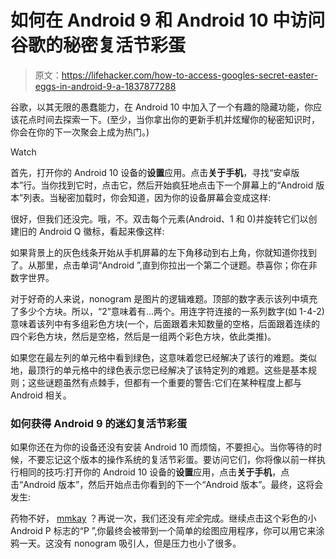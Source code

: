 # 如何在 Android 9 和 Android 10 中访问谷歌的秘密复活节彩蛋

> 原文：<https://lifehacker.com/how-to-access-googles-secret-easter-eggs-in-android-9-a-1837877288>

谷歌，以其无限的愚蠢能力，在 Android 10 中加入了一个有趣的隐藏功能，你应该花点时间去探索一下。(至少，当你拿出你的更新手机并炫耀你的秘密知识时，你会在你的下一次聚会上成为热门。)

Watch

首先，打开你的 Android 10 设备的**设置**应用。点击**关于手机**，寻找“安卓版本”行。当你找到它时，点击它，然后开始疯狂地点击下一个屏幕上的“Android 版本”列表。当秘密加载时，你会知道，因为你的设备屏幕会变成这样:

很好，但我们还没完。哦，不。双击每个元素(Android、1 和 0)并旋转它们以创建旧的 Android Q 徽标，看起来像这样:

如果背景上的灰色线条开始从手机屏幕的左下角移动到右上角，你就知道你找到了。从那里，点击单词“Android ”,直到你拉出一个第二个谜题。恭喜你；你在非数字世界。

对于好奇的人来说，nonogram 是图片的逻辑难题。顶部的数字表示该列中填充了多少个方块。所以，“2”意味着有...两个。用连字符连接的一系列数字(如 1-4-2)意味着该列中有多组彩色方块(一个，后面跟着未知数量的空格，后面跟着连续的四个彩色方块，然后是空格，然后是一组两个彩色方块，依此类推)。

如果您在最左列的单元格中看到绿色，这意味着您已经解决了该行的难题。类似地，最顶行的单元格中的绿色表示您已经解决了该特定列的难题。这些是基本规则；这些谜题虽然有点棘手，但都有一个重要的警告:它们在某种程度上都与 Android 相关。

### 如何获得 Android 9 的迷幻复活节彩蛋

如果你还在为你的设备还没有安装 Android 10 而烦恼，不要担心。当你等待的时候，不要忘记这个版本的操作系统的复活节彩蛋。要访问它们，你将像以前一样执行相同的技巧:打开你的 Android 10 设备的**设置**应用，点击**关于手机**，点击“Android 版本”，然后开始点击你看到的下一个“Android 版本”。最终，这将会发生:

药物不好， [mmkay](https://www.youtube.com/watch?v=Uh7l8dx-h8M) ？再说一次，我们还没有*完全*完成。继续点击这个彩色的小 Android P 标志的“P ”,你最终会被带到一个简单的绘图应用程序，你可以用它来涂鸦一天。这没有 nonogram 吸引人，但是压力也小了很多。